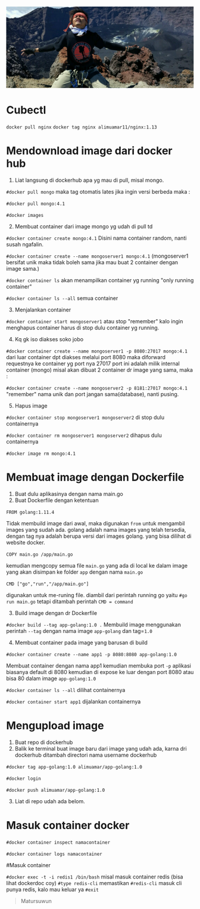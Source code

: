 ![eksis](https://github.com/alimuamar11/workshopCloud/blob/master/Docker%20Commands/raung.png)
# Cubectl

```docker pull nginx```
```docker tag nginx alimuamar11/nginx:1.13```

# Mendownload image dari docker hub
1. Liat langsung di dockerhub apa yg mau di pull, misal mongo.

`#docker pull mongo` maka tag otomatis lates jika ingin versi berbeda maka :

`#docker pull mongo:4.1`

`#docker images` 

2. Membuat container dari image mongo yg udah di pull td

`#docker container create mongo:4.1` Disini nama container random, nanti susah ngafalin.

`#docker container create --name mongoserver1 mongo:4.1` (mongoserver1 bersifat unik maka tidak boleh sama jika mau buat 2 container dengan image sama.)

`#docker container ls` akan menampilkan container yg running "only running container"

`#docker container ls --all` semua container

3. Menjalankan container

`#docker container start mongoserver1` atau stop "remember" kalo ingin menghapus container harus di stop dulu container yg running.

4. Kq gk iso diakses soko jobo

`#docker container create --name mongoserver1 -p 8080:27017 mongo:4.1` dari luar container dpt diakses melalui port 8080 maka diforward requestnya ke container yg port nya 27017
port ini adalah milik internal container (mongo) misal akan dibuat 2 container dr image yang sama, maka :

`#docker container create --name mongoserver2 -p 8181:27017 mongo:4.1` "remember" nama unik dan port jangan sama(database), nanti pusing.

5. Hapus image

`#docker container stop mongoserver1 mongoserver2` di stop dulu containernya

`#docker container rm mongoserver1 mongoserver2` dihapus dulu containernya

`#docker image rm mongo:4.1`

# Membuat image dengan Dockerfile
1. Buat dulu aplikasinya dengan nama main.go 
2. Buat Dockerfile dengan ketentuan 

`FROM golang:1.11.4`

Tidak membuild image dari awal, maka digunakan `from` untuk mengambil images yang sudah ada.
golang adalah nama images yang telah tersedia, dengan tag nya adalah berupa versi dari images golang. yang bisa dilihat di website docker.

`COPY main.go /app/main.go`

kemudian mengcopy semua file `main.go` yang ada di local ke dalam image yang akan disimpan ke folder `app` dengan nama `main.go`

`CMD ["go","run","/app/main.go"]`

digunakan untuk me-runing file. diambil dari perintah running go yaitu `#go run main.go` tetapi ditambah perintah `CMD = command`

3. Build image dengan dr Dockerfile

`#docker build --tag app-golang:1.0 .` Membuild image menggunakan perintah `--tag` dengan nama image `app-golang` dan tag=`1.0`

4. Membuat container pada image yang barusan di build

`#docker container create --name app1 -p 8080:8080 app-golang:1.0`

Membuat container dengan nama app1 kemudian membuka port `-p` aplikasi biasanya default di 8080 kemudian di expose ke luar dengan port 8080 atau bisa 80 dalam image `app-golang:1.0` 

`#docker container ls --all` dilihat containernya

`#docker container start app1` dijalankan containernya

# Mengupload image
1. Buat repo di dockerhub
2. Balik ke terminal buat image baru dari image yang udah ada, karna dri dockerhub ditambah directori nama username dockerhub

`#docker tag app-golang:1.0 alimuamar/app-golang:1.0`

`#docker login`

`#docker push alimuamar/app-golang:1.0` 

3. Liat di repo udah ada belom.

# Masuk container docker

`#docker container inspect namacontainer`

`#docker container logs namacontainer`

#Masuk container

`#docker exec -t -i redis1 /bin/bash` misal masuk container redis (bisa lihat dockerdoc coy)
`#type redis-cli` memastikan
`#redis-cli` masuk cli punya redis, kalo mau keluar ya `#exit`

> Matursuwun
